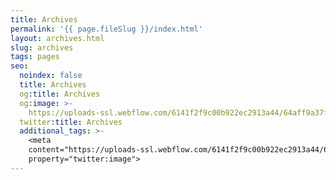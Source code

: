 ```yaml
---
title: Archives
permalink: '{{ page.fileSlug }}/index.html'
layout: archives.html
slug: archives
tags: pages
seo:
  noindex: false
  title: Archives
  og:title: Archives
  og:image: >-
    https://uploads-ssl.webflow.com/6141f2f9c00b922ec2913a44/64aff9a37fdb8745b1e7da76_open-graph.jpg
  twitter:title: Archives
  additional_tags: >-
    <meta
    content="https://uploads-ssl.webflow.com/6141f2f9c00b922ec2913a44/64aff9a37fdb8745b1e7da76_open-graph.jpg"
    property="twitter:image">
---
```



